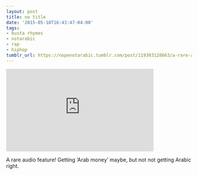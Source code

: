 ```yaml
---
layout: post
title: no title
date: '2015-05-18T16:43:47-04:00'
tags:
- busta rhymes
- notarabic
- rap
- hiphop
tumblr_url: https://nopenotarabic.tumblr.com/post/119303128663/a-rare-audio-feature-getting-arab-money-maybe
---
```

<iframe width="400" height="225" id="youtube_iframe" src="https://www.youtube.com/embed/bcuAw77J8_Y?feature=oembed&amp;enablejsapi=1&amp;origin=https://safe.txmblr.com&amp;wmode=opaque" frameborder="0" allow="accelerometer; autoplay; encrypted-media; gyroscope; picture-in-picture" allowfullscreen></iframe>  

A rare audio feature! Getting ‘Arab money’ maybe, but not not getting Arabic right.

